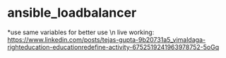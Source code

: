 # ansible_loadbalancer
*use same variables for better use \n
live working: https://www.linkedin.com/posts/tejas-gupta-9b20731a5_vimaldaga-righteducation-educationredefine-activity-6752519241963978752-5oGq
